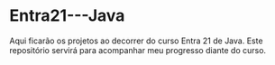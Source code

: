 # Entra21---Java
Aqui ficarão os projetos ao decorrer do curso Entra 21 de Java. Este repositório servirá para acompanhar meu progresso diante do curso.
